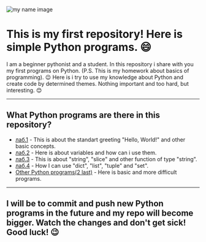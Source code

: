![my name image](https://user-images.githubusercontent.com/91422417/137530239-19491bd5-6cb3-455b-9349-4daeae550609.png)
# **This is my first repository! Here is simple Python programs.** :smile:
I am a beginner pythonist and a student. In this repository i share with you my first programs on Python.
(P.S. This is my homework about basics of programming). :wink:
Here is i try to use my knowledge about Python and create code by determined themes.
Nothing important and too hard, but interesting. :blush:
____
## **What Python programs are there in this repository**?
+ [лаб.1](https://github.com/SconeScone/Homework/tree/master/лаб.1) - This is about the standart greeting "Hello, World!" and other basic concepts.
+ [лаб.2](https://github.com/SconeScone/Homework/tree/master/лаб.2) - Here is about variables and how can i use them.
+ [лаб.3](https://github.com/SconeScone/Homework/tree/master/лаб.3) - This is about "string", "slice" and other function of type "string".
+ [лаб.4](https://github.com/SconeScone/Homework/tree/master/лаб.4) - How I can use "dict", "list", "tuple" and "set".
+ [Other Python programs(2 last)](https://github.com/SconeScone/Homework) - Here is basic and more difficult programs.
____
## I will be to commit and push new Python programs in the future and my repo will become bigger. Watch the changes and don't get sick! Good luck! :wink:
